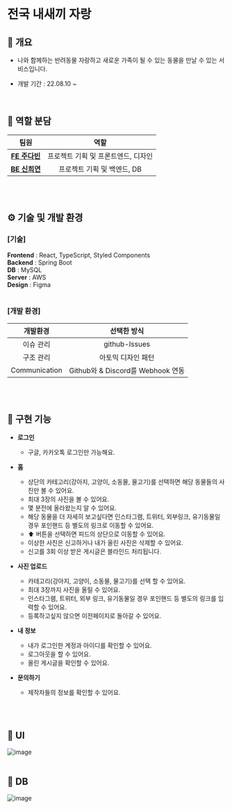 #  전국 내새끼 자랑

## 📢 개요
* 나와 함께하는 반려동물 자랑하고 새로운 가족이 될 수 있는 동물을 만날 수 있는 서비스입니다. 

* 개발 기간 : 22.08.10 ~ 

<br>

## 📖 역할 분담

|팀원|역할|
|:---:|:---:|
|**[FE 주다빈](https://github.com/joodb)**|프로젝트 기획 및 프론트엔드, 디자인|
|**[BE 신희연](https://github.com/Seenee-Shin)**|프로젝트 기획 및 백엔드, DB|

<br><br>

## ⚙️ 기술 및 개발 환경
### [기술]

**Frontend**  : React, TypeScript, Styled Components
<br>
**Backend** : Spring Boot
<br>
**DB** : MySQL
<br>
**Server** : AWS
<br>
**Design** : Figma
<br><br>

### [개발 환경]
|개발환경|선택한 방식|
|:---:|:---:|
|이슈 관리|github-Issues|
|구조 관리|아토믹 디자인 패턴|
|Communication|Github와 & Discord를 Webhook 연동|


<br><br>


## 🐾 구현 기능
* **로그인**
	* 구글, 카카오톡 로그인만 가능해요. 
* **홈**
	* 상단의 카테고리(강아지, 고양이, 소동물, 물고기)를 선택하면 해당 동물들의 사진만 볼 수 있어요.
	* 최대 3장의 사진을 볼 수 있어요.
	* 몇 분전에 올라왔는지 알 수 있어요.
	* 해당 동물을 더 자세히 보고싶다면 인스타그램, 트위터, 외부링크, 유기동물일 경우 포인핸드 등 별도의 링크로 이동할 수 있어요.
	* ⬆ 버튼을 선택하면 피드의 상단으로 이동할 수 있어요.
	* 이상한 사진은 신고하거나 내가 올린 사진은 삭제할 수 있어요.
	* 신고를 3회 이상 받은 게시글은 블라인드 처리됩니다.
	
* **사진 업로드**
	*  카테고리(강아지, 고양이, 소동물, 물고기)를 선택 할 수 있어요.
	* 최대 3장까지 사진을 올릴 수 있어요.
	* 인스타그램, 트위터, 외부 링크, 유기동물일 경우 포인핸드 등 별도의 링크를 입력할 수 있어요.
	* 등록하고싶지 않으면 이전페이지로 돌아갈 수 있어요.


* **내 정보**
	*  내가 로그인한 계정과 아이디를 확인할 수 있어요.
	* 로그아웃을 할 수 있어요.
	* 올린 게시글을 확인할 수 있어요.
	

* **문의하기**
	*  제작자들의 정보를 확인할 수 있어요.


<br><br>



## 🎨 UI

![image](https://user-images.githubusercontent.com/76831344/186575784-3e922be1-e765-4fd7-8bc7-9da88876139c.png)
<br><br>


## 🧩 DB
![image](https://user-images.githubusercontent.com/76831344/186575963-35e36339-d207-4a7b-8e4c-357b6555347b.png)

<br><br>
